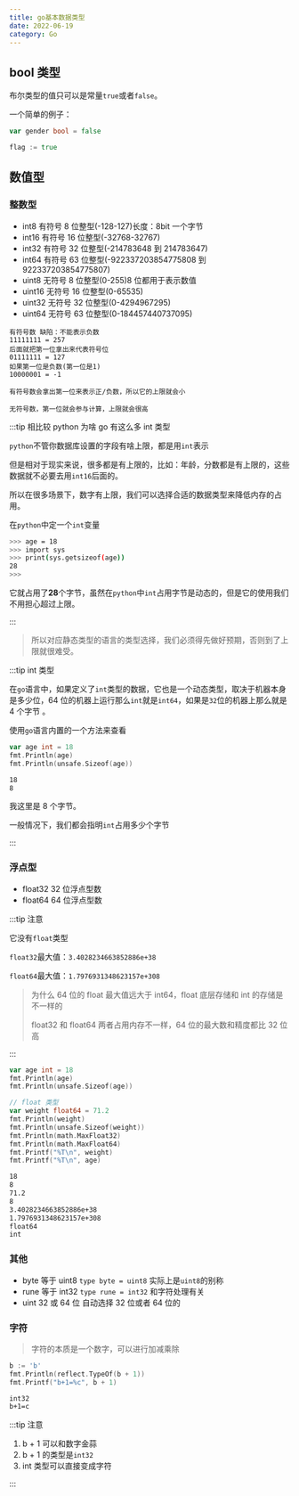 ```yaml
---
title: go基本数据类型
date: 2022-06-19
category: Go
---
```


## bool 类型

布尔类型的值只可以是常量`true`或者`false`。

一个简单的例子：

```go
var gender bool = false

flag := true
```

## 数值型

### 整数型

-   int8 有符号 8 位整型(-128-127)长度：8bit 一个字节
-   int16 有符号 16 位整型(-32768-32767)
-   int32 有符号 32 位整型(-214783648 到 214783647)
-   int64 有符号 63 位整型(-922337203854775808 到 922337203854775807)
-   uint8 无符号 8 位整型(0-255)8 位都用于表示数值
-   uint16 无符号 16 位整型(0-65535)
-   uint32 无符号 32 位整型(0-4294967295)
-   uint64 无符号 63 位整型(0-184457440737095)

```
有符号数 缺陷：不能表示负数
11111111 = 257
后面就把第一位拿出来代表符号位
01111111 = 127
如果第一位是负数(第一位是1)
10000001 = -1

有符号数会拿出第一位来表示正/负数，所以它的上限就会小

无符号数，第一位就会参与计算，上限就会很高
```

:::tip 相比较 python 为啥 go 有这么多 int 类型

`python`不管你数据库设置的字段有啥上限，都是用`int`表示

但是相对于现实来说，很多都是有上限的，比如：年龄，分数都是有上限的，这些数据就不必要去用`int16`后面的。

所以在很多场景下，数字有上限，我们可以选择合适的数据类型来降低内存的占用。

在`python`中定一个`int`变量

```bash
>>> age = 18
>>> import sys
>>> print(sys.getsizeof(age))
28
>>>
```

它就占用了**28**个字节，虽然在`python`中`int`占用字节是动态的，但是它的使用我们不用担心超过上限。

:::

> 所以对应静态类型的语言的类型选择，我们必须得先做好预期，否则到了上限就很难受。

:::tip int 类型

在`go`语言中，如果定义了`int`类型的数据，它也是一个动态类型，取决于机器本身是多少位，64 位的机器上运行那么`int`就是`int64`，如果是`32`位的机器上那么就是 4 个字节 。

使用`go`语言内置的一个方法来查看

```go
var age int = 18
fmt.Println(age)
fmt.Println(unsafe.Sizeof(age))
```

```bash
18
8
```

我这里是 8 个字节。

一般情况下，我们都会指明`int`占用多少个字节

:::

### 浮点型

-   float32 32 位浮点型数
-   float64 64 位浮点型数

:::tip 注意

它没有`float`类型

`float32`最大值：`3.4028234663852886e+38`

`float64`最大值：`1.7976931348623157e+308`

> 为什么 64 位的 float 最大值远大于 int64，float 底层存储和 int 的存储是不一样的
>
> float32 和 float64 两者占用内存不一样，64 位的最大数和精度都比 32 位高

:::

```go
var age int = 18
fmt.Println(age)
fmt.Println(unsafe.Sizeof(age))

// float 类型
var weight float64 = 71.2
fmt.Println(weight)
fmt.Println(unsafe.Sizeof(weight))
fmt.Println(math.MaxFloat32)
fmt.Println(math.MaxFloat64)
fmt.Printf("%T\n", weight)
fmt.Printf("%T\n", age)
```

```bash
18
8
71.2
8
3.4028234663852886e+38
1.7976931348623157e+308
float64
int

```

### 其他

-   byte 等于 uint8 `type byte = uint8` 实际上是`uint8`的别称
-   rune 等于 int32 `type rune = int32` 和字符处理有关
-   uint 32 或 64 位 自动选择 32 位或者 64 位的

### 字符

> 字符的本质是一个数字，可以进行加减乘除

```go
b := 'b'
fmt.Println(reflect.TypeOf(b + 1))
fmt.Printf("b+1=%c", b + 1)
```

```bash
int32
b+1=c

```

:::tip 注意

1.  b + 1 可以和数字金蒜
2.  b + 1 的类型是`int32`
3.  int 类型可以直接变成字符

:::
